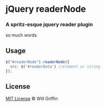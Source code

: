 # jQuery readerNode

### A spritz-esque jquery reader plugin

so much words

## Usage

```javascript
$("#readerNode").readerNode({
  src: $('#readerData') //element or string
});
```

## License

[MIT License](http://willgriffin.mit-license.org/) © Will Griffin
